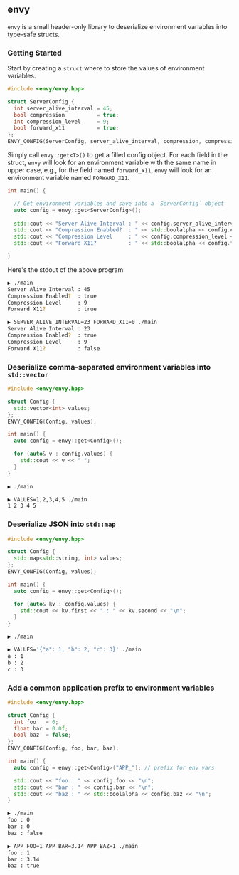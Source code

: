 ## envy

`envy` is a small header-only library to deserialize environment variables into type-safe structs.

### Getting Started

Start by creating a `struct` where to store the values of environment variables. 

```cpp
#include <envy/envy.hpp>

struct ServerConfig {
  int server_alive_interval = 45;
  bool compression          = true;
  int compression_level     = 9;
  bool forward_x11          = true;
};
ENVY_CONFIG(ServerConfig, server_alive_interval, compression, compression_level, forward_x11);
```

Simply call `envy::get<T>()` to get a filled config object. For each field in the struct, `envy` will look for an environment variable with the same name in upper case, e.g., for the field named `forward_x11`, `envy` will look for an environment variable named `FORWARD_X11`.

```cpp
int main() {

  // Get environment variables and save into a `ServerConfig` object
  auto config = envy::get<ServerConfig>();
  
  std::cout << "Server Alive Interval : " << config.server_alive_interval << "\n";
  std::cout << "Compression Enabled?  : " << std::boolalpha << config.compression << "\n";
  std::cout << "Compression Level     : " << config.compression_level << "\n";
  std::cout << "Forward X11?          : " << std::boolalpha << config.forward_x11 << "\n"; 

}
```

Here's the stdout of the above program:

```bash
▶ ./main
Server Alive Interval : 45
Compression Enabled?  : true
Compression Level     : 9
Forward X11?          : true

▶ SERVER_ALIVE_INTERVAL=23 FORWARD_X11=0 ./main
Server Alive Interval : 23
Compression Enabled?  : true
Compression Level     : 9
Forward X11?          : false
```

### Deserialize comma-separated environment variables into `std::vector`

```cpp
#include <envy/envy.hpp>

struct Config {
  std::vector<int> values;
};
ENVY_CONFIG(Config, values);

int main() {
  auto config = envy::get<Config>();

  for (auto& v : config.values) {
    std::cout << v << " ";
  }
}
```

```bash
▶ ./main

▶ VALUES=1,2,3,4,5 ./main
1 2 3 4 5
```

### Deserialize JSON into `std::map`

```cpp
#include <envy/envy.hpp>

struct Config {
  std::map<std::string, int> values;
};
ENVY_CONFIG(Config, values);

int main() {
  auto config = envy::get<Config>();

  for (auto& kv : config.values) {
    std::cout << kv.first << " : " << kv.second << "\n";
  }
}
```

```bash
▶ ./main

▶ VALUES='{"a": 1, "b": 2, "c": 3}' ./main
a : 1
b : 2
c : 3
```

### Add a common application prefix to environment variables

```cpp
#include <envy/envy.hpp>

struct Config {
  int foo   = 0;
  float bar = 0.0f;
  bool baz  = false;
};
ENVY_CONFIG(Config, foo, bar, baz);

int main() {
  auto config = envy::get<Config>("APP_"); // prefix for env vars

  std::cout << "foo : " << config.foo << "\n";
  std::cout << "bar : " << config.bar << "\n";
  std::cout << "baz : " << std::boolalpha << config.baz << "\n";
}
```

```bash
▶ ./main
foo : 0
bar : 0
baz : false

▶ APP_FOO=1 APP_BAR=3.14 APP_BAZ=1 ./main
foo : 1
bar : 3.14
baz : true
```
